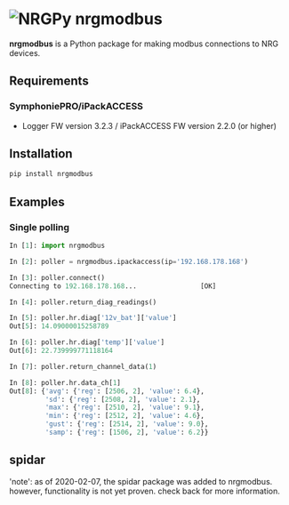 # ![NRGPy](https://www.gravatar.com/avatar/6282094b092c756acc9f7552b164edfe?s=24) nrgmodbus

**nrgmodbus** is a Python package for making modbus connections to NRG devices.

## Requirements

### SymphoniePRO/iPackACCESS

- Logger FW version 3.2.3 / iPackACCESS FW version 2.2.0 (or higher)

## Installation

```python
pip install nrgmodbus
```

## Examples

### Single polling

```python
In [1]: import nrgmodbus

In [2]: poller = nrgmodbus.ipackaccess(ip='192.168.178.168')

In [3]: poller.connect()
Connecting to 192.168.178.168...                [OK]

In [4]: poller.return_diag_readings()

In [5]: poller.hr.diag['12v_bat']['value']
Out[5]: 14.09000015258789

In [6]: poller.hr.diag['temp']['value']
Out[6]: 22.739999771118164

In [7]: poller.return_channel_data(1)

In [8]: poller.hr.data_ch[1]
Out[8]: {'avg': {'reg': [2506, 2], 'value': 6.4},
         'sd': {'reg': [2508, 2], 'value': 2.1},
         'max': {'reg': [2510, 2], 'value': 9.1},
         'min': {'reg': [2512, 2], 'value': 4.6},
         'gust': {'reg': [2514, 2], 'value': 9.0},
         'samp': {'reg': [1506, 2], 'value': 6.2}}
```

## spidar

'note': as of 2020-02-07, the spidar package was added to nrgmodbus. however, functionality is not yet proven. check back for more information.
